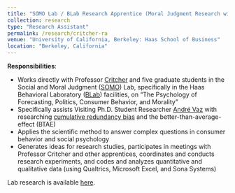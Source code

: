 ```yaml
---
title: "SOMO Lab / BLab Research Apprentice (Moral Judgment Research with Co-Director Clayton R. Critcher) (_January 2022 - Present_)"
collection: research
type: "Research Assistant"
permalink: /research/critcher-ra
venue: "University of California, Berkeley: Haas School of Business"
location: "Berkeley, California"
---
```


__Responsibilities__:
- Works directly with Professor [Critcher](http://claytoncritcher.squarespace.com/) and five graduate students in the Social and Moral Judgment ([SOMO](https://www.somolab.org/)) Lab, specifically in the Haas Behavioral Laboratory ([BLab](https://haas.berkeley.edu/behavioral-lab/)) facilities, on “The Psychology of Forecasting, Politics, Consumer Behavior, and Morality”
- Specifically assists Visiting Ph.D. Student Researcher [André Vaz](https://www.researchgate.net/profile/Andre-Vaz-9) with researching [cumulative redundancy bias](https://www.researchgate.net/publication/364098141_A_Watched_Pot_Seems_Slow_to_Boil_Why_Frequent_Monitoring_Decreases_Perception_of_Progress) and the better-than-average-effect (BTAE)
- Applies the scientific method to answer complex questions in consumer behavior and social psychology
- Generates ideas for research studies, participates in meetings with Professor Critcher and other apprentices, coordinates and conducts research experiments, and codes and analyzes quantitative and qualitative data (using Qualtrics, Microsoft Excel, and Sona Systems)

Lab research is available [here](https://www.somolab.org/overview).
